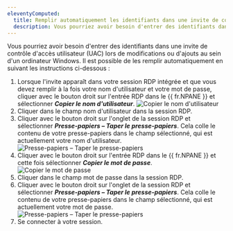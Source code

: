 ```yaml
---
eleventyComputed:
  title: Remplir automatiquement les identifiants dans une invite de contrôle d'accès utilisateur Windows
  description: Vous pourriez avoir besoin d'entrer des identifiants dans une invite de contrôle d'accès utilisateur (UAC) lors de modifications ou d'ajouts au sein d'un ordinateur Windows.
---
```

Vous pourriez avoir besoin d'entrer des identifiants dans une invite de contrôle d'accès utilisateur (UAC) lors de modifications ou d'ajouts au sein d'un ordinateur Windows. Il est possible de les remplir automatiquement en suivant les instructions ci-dessous :

1. Lorsque l'invite apparaît dans votre session RDP intégrée et que vous devez remplir à la fois votre nom d'utilisateur et votre mot de passe, cliquer avec le bouton droit sur l'entrée RDP dans le {{ fr.NPANE }} et sélectionner ***Copier le nom d'utilisateur***.
![Copier le nom d'utilisateur](https://cdnweb.devolutions.net/docs/RDMW2035_2024_1.png)
1. Cliquer dans le champ nom d'utilisateur dans la session RDP.
1. Cliquer avec le bouton droit sur l'onglet de la session RDP et sélectionner ***Presse-papiers – Taper le presse-papiers***. Cela colle le contenu de votre presse-papiers dans le champ sélectionné, qui est actuellement votre nom d'utilisateur.
![Presse-papiers – Taper le presse-papiers](https://cdnweb.devolutions.net/docs/RDMW2037_2024_1.png)
1. Cliquer avec le bouton droit sur l'entrée RDP dans le {{ fr.NPANE }} et cette fois sélectionner ***Copier le mot de passe***.
![Copier le mot de passe](https://cdnweb.devolutions.net/docs/RDMW2036_2024_1.png)
1. Cliquer dans le champ mot de passe dans la session RDP.
1. Cliquer avec le bouton droit sur l'onglet de la session RDP et sélectionner ***Presse-papiers – Taper le presse-papiers***. Cela colle le contenu de votre presse-papiers dans le champ sélectionné, qui est actuellement votre mot de passe.
![Presse-papiers – Taper le presse-papiers](https://cdnweb.devolutions.net/docs/RDMW2037_2024_1.png)
1. Se connecter à votre session.